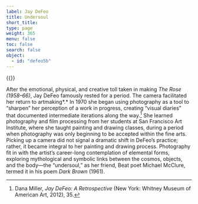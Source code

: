 ```yaml
---
label: Jay DeFeo
title: Undersoul
short_title:
type: page
weight: 365
menu: false
toc: false
search: false
object:
  - id: "defeo5b"
---
```

{{<q-figure id="defeo5b">}}

After the emotional, physical, and creative toll taken in making *The Rose (1958–66)*, Jay DeFeo famously rested for a period. The camera facilitated her return to artmaking*.* In 1970 she began using photography as a tool to “sharpen” her perception of a work in progress, creating “visual diaries” that documented intermediate iterations along the way.[^1] She learned photography and film processing from her students at San Francisco Art Institute, where she taught painting and drawing classes, during a period when photography was only beginning to be accepted within the fine arts. Picking up a camera did not signal a dramatic shift in DeFeo’s practice; rather, it became integral to her painting and drawing process. Photography fit in with the artist’s career-long contemplation of elemental forms, exploring mythological and symbolic links between the cosmos, objects, and the body—the “undersoul,” as her friend, Beat poet Michael McClure, termed it in his poem *Dark Brown* (1961).

[^1]: Dana Miller, *Jay DeFeo: A Retrospective* (New York: Whitney Museum of American Art, 2012), 35.
